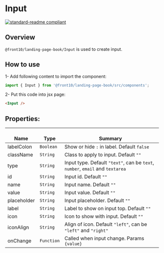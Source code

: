 # Input

[![standard-readme compliant](https://img.shields.io/badge/standard--readme-OK-green.svg?style=flat-square)](https://github.com/RichardLitt/standard-readme)

## Overview

`@front10/landing-page-book/Input` is used to create input.

## How to use

1- Add following content to import the component:

```js
import { Input } from '@front10/landing-page-book/src/components';
```

2- Put this code into jsx page:

```html
<Input />
```

## Properties:

| </br>Name   | </br>Type  | </br>Summary                                                                  |
| ----------- | ---------- | ----------------------------------------------------------------------------- |
| labelColon  | `Boolean`  | Show or hide `:` in label. Default `false`                                    |
| className   | `String`   | Class to apply to input. Default `""`                                         |
| type        | `String`   | Input type. Default `"text"`, can be `text`, `number`, `email` and `textarea` |
| id          | `String`   | Input id. Default `""`                                                        |
| name        | `String`   | Input name. Default `""`                                                      |
| value       | `String`   | Input value. Default `""`                                                     |
| placeholder | `String`   | Input placeholder. Default `""`                                               |
| label       | `String`   | Label to show on input top. Default `""`                                      |
| icon        | `String`   | Icon to show with input. Default `""`                                         |
| iconAlign   | `String`   | Align of icon. Default `"left"`, can be `"left"` and `"right"`                |
| onChange    | `Function` | Called when input change. Params `{value}`                                    |
